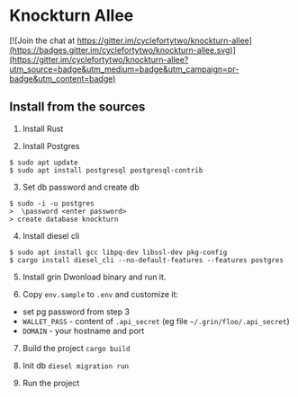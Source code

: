 # Knockturn Allee

[![Join the chat at https://gitter.im/cyclefortytwo/knockturn-allee](https://badges.gitter.im/cyclefortytwo/knockturn-allee.svg)](https://gitter.im/cyclefortytwo/knockturn-allee?utm_source=badge&utm_medium=badge&utm_campaign=pr-badge&utm_content=badge)


## Install from the sources

1. Install Rust

2. Install Postgres

```
$ sudo apt update
$ sudo apt install postgresql postgresql-contrib
```

3. Set db password and create db

```
$ sudo -i -u postgres
>  \password <enter password>
> create database knockturn
```

4. Install diesel cli
```
$ sudo apt install gcc libpq-dev libssl-dev pkg-config
$ cargo install diesel_cli --no-default-features --features postgres
```

5. Install grin
Dwonload binary and run it.

6. Copy `env.sample` to `.env` and customize it:
- set pg password from step 3
- `WALLET_PASS` - content of `.api_secret` (eg file `~/.grin/floo/.api_secret`)
- `DOMAIN` - your hostname and port

7. Build the project
`cargo build`

8. Init db
`diesel migration run`

9. Run the project
